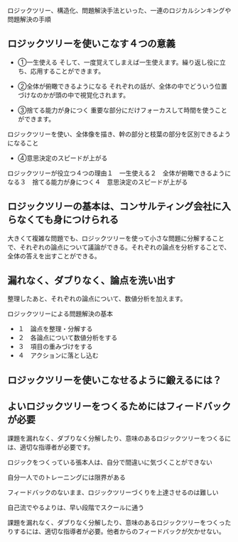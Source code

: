 ロジックツリー、構造化、問題解決手法といった、一連のロジカルシンキングや問題解決の手順

## ロジックツリーを使いこなす４つの意義　

* ①一生使える
そして、一度覚えてしまえば一生使えます。繰り返し役に立ち、応用することができます。

* ②全体が俯瞰できるようになる
それぞれの話が、全体の中でどういう位置づけなのかが頭の中で視覚化されます。

* ③捨てる能力が身につく
重要な部分にだけフォーカスして時間を使うことができます。

ロジックツリーを使い、全体像を描き、幹の部分と枝葉の部分を区別できるようになること

* ④意思決定のスピードが上がる

ロジックツリーが役立つ４つの理由１　一生使える２　全体が俯瞰できるようになる３　捨てる能力が身につく４　意思決定のスピードが上がる　

## ロジックツリーの基本は、コンサルティング会社に入らなくても身につけられる

大きくて複雑な問題でも、ロジックツリーを使って小さな問題に分解することで、それぞれの論点について議論ができる。それぞれの論点を分析することで、全体の答えを出すことができる。

## 漏れなく、ダブりなく、論点を洗い出す　
整理したあと、それぞれの論点について、数値分析を加えます。

ロジックツリーによる問題解決の基本
* １　論点を整理・分解する
* ２　各論点について数値分析をする
* ３　項目の重みづけをする
* ４　アクションに落とし込む

## ロジックツリーを使いこなせるように鍛えるには？

## よいロジックツリーをつくるためにはフィードバックが必要

課題を漏れなく、ダブりなく分解したり、意味のあるロジックツリーをつくるには、適切な指導者が必要です。

ロジックをつくっている張本人は、自分で間違いに気づくことができない

自分一人でのトレーニングには限界がある

フィードバックのないまま、ロジックツリーづくりを上達させるのは難しい

自己流でやるよりは、早い段階でスクールに通う

課題を漏れなく、ダブりなく分解したり、意味のあるロジックツリーをつくったりするには、適切な指導者が必要。他者からのフィードバックが欠かせない。


